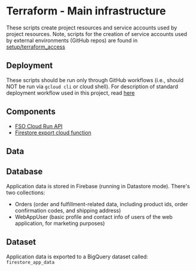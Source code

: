 # Terraform - Main infrastructure

These scripts create project resources and service accounts used by project resources. Note, scripts for the creation of service accounts used by external environments (GitHub repos) are found in [setup/terraform_access](../setup/terraform_access/README.md) 

## Deployment

These scripts should be run only through GitHub workflows (i.e., should NOT be run via `gcloud cli` or cloud shell).
For description of standard deployment workflow used in this project, read [here](../.github/workflows/README.md)
 
## Components 
- [FSO Cloud Run API](../modules/fso_api/README.md)
- [Firestore export cloud function](../modules/fso_api/README.md)

## Data
## Database
Application data is stored in Firebase (running in Datastore mode).
There's two collections: 
- Orders (order and fulfillment-related data, including product ids, order confirmation codes, and shipping address)
- WebAppUser (basic profile and contact info of users of the web application, for marketing purposes)

## Dataset 
Application data is exported to a BigQuery dataset called: `firestore_app_data`